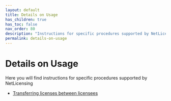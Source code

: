 ```yaml
---
layout: default
title: Details on Usage
has_children: true
has_toc: false
nav_order: 80
description: "Instructions for specific procedures supported by NetLicensing"
permalink: details-on-usage
---
```


Details on Usage
================

Here you will find instructions for specific procedures supported by NetLicensing

-   [Transferring licenses between licensees](Transferring-licenses-between-licensees_16416827.html)
